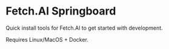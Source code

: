 # Fetch.AI Springboard

Quick install tools for Fetch.AI to get started with development.

Requires Linux/MacOS + Docker.
